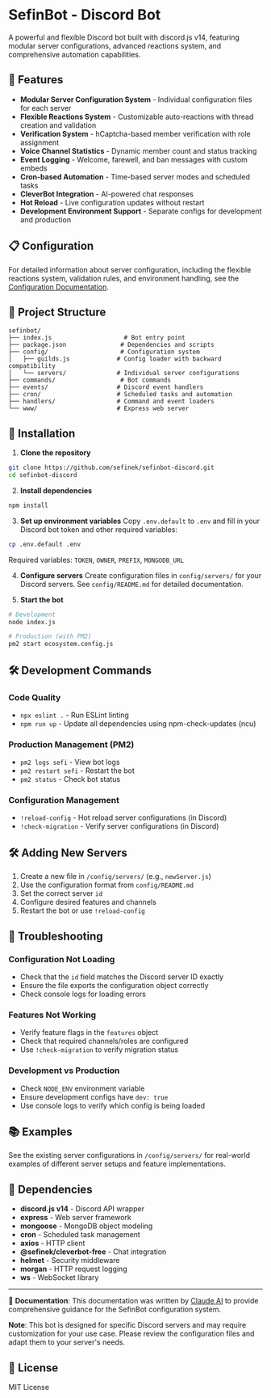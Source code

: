 # SefinBot - Discord Bot

A powerful and flexible Discord bot built with discord.js v14, featuring modular server configurations, advanced reactions system, and comprehensive automation capabilities.

## 🚀 Features

- **Modular Server Configuration System** - Individual configuration files for each server
- **Flexible Reactions System** - Customizable auto-reactions with thread creation and validation
- **Verification System** - hCaptcha-based member verification with role assignment
- **Voice Channel Statistics** - Dynamic member count and status tracking
- **Event Logging** - Welcome, farewell, and ban messages with custom embeds
- **Cron-based Automation** - Time-based server modes and scheduled tasks
- **CleverBot Integration** - AI-powered chat responses
- **Hot Reload** - Live configuration updates without restart
- **Development Environment Support** - Separate configs for development and production

## 📋 Configuration

For detailed information about server configuration, including the flexible reactions system, validation rules, and environment handling, see the [Configuration Documentation](config/README.md).

## 📁 Project Structure

```
sefinbot/
├── index.js                    # Bot entry point
├── package.json               # Dependencies and scripts
├── config/                    # Configuration system
│   ├── guilds.js             # Config loader with backward compatibility
│   └── servers/              # Individual server configurations
├── commands/                  # Bot commands
├── events/                   # Discord event handlers
├── cron/                     # Scheduled tasks and automation
├── handlers/                 # Command and event loaders
└── www/                      # Express web server
```

## 🔧 Installation

1. **Clone the repository**
```bash
git clone https://github.com/sefinek/sefinbot-discord.git
cd sefinbot-discord
```

2. **Install dependencies**
```bash
npm install
```

3. **Set up environment variables**
Copy `.env.default` to `.env` and fill in your Discord bot token and other required variables:
```bash
cp .env.default .env
```
Required variables: `TOKEN`, `OWNER`, `PREFIX`, `MONGODB_URL`

4. **Configure servers**
Create configuration files in `config/servers/` for your Discord servers. See `config/README.md` for detailed documentation.

5. **Start the bot**
```bash
# Development
node index.js

# Production (with PM2)
pm2 start ecosystem.config.js
```




## 🛠️ Development Commands

### Code Quality
- `npx eslint .` - Run ESLint linting
- `npm run up` - Update all dependencies using npm-check-updates (ncu)

### Production Management (PM2)
- `pm2 logs sefi` - View bot logs
- `pm2 restart sefi` - Restart the bot
- `pm2 status` - Check bot status

### Configuration Management
- `!reload-config` - Hot reload server configurations (in Discord)
- `!check-migration` - Verify server configurations (in Discord)

## 🛠️ Adding New Servers

1. Create a new file in `/config/servers/` (e.g., `newServer.js`)
2. Use the configuration format from `config/README.md`
3. Set the correct server `id`
4. Configure desired features and channels
5. Restart the bot or use `!reload-config`

## 🐛 Troubleshooting

### Configuration Not Loading
- Check that the `id` field matches the Discord server ID exactly
- Ensure the file exports the configuration object correctly
- Check console logs for loading errors

### Features Not Working  
- Verify feature flags in the `features` object
- Check that required channels/roles are configured
- Use `!check-migration` to verify migration status

### Development vs Production
- Check `NODE_ENV` environment variable  
- Ensure development configs have `dev: true`
- Use console logs to verify which config is being loaded

## 📚 Examples

See the existing server configurations in `/config/servers/` for real-world examples of different server setups and feature implementations.

## 🔗 Dependencies

- **discord.js v14** - Discord API wrapper
- **express** - Web server framework
- **mongoose** - MongoDB object modeling
- **cron** - Scheduled task management
- **axios** - HTTP client
- **@sefinek/cleverbot-free** - Chat integration
- **helmet** - Security middleware
- **morgan** - HTTP request logging
- **ws** - WebSocket library

---

📝 **Documentation**: This documentation was written by [Claude AI](https://claude.ai) to provide comprehensive guidance for the SefinBot configuration system.

**Note**: This bot is designed for specific Discord servers and may require customization for your use case. Please review the configuration files and adapt them to your server's needs.


## 🔖 License
MIT License